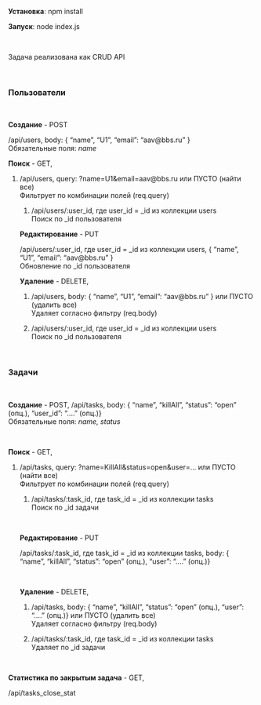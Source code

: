 **Установка**: npm install

**Запуск**: node index.js

 

Задача реализована как CRUD API

 

### **Пользователи**

 

**Создание** - POST

/api/users, body: { “name”, “U1”, “email”: “aav\@bbs.ru” }  
Обязательные поля: *name*

**Поиск** - GET,

1.  /api/users, query: ?name=U1&email=aav\@bbs.ru или ПУСТО (найти все)  
    Фильтрует по комбинации полей (req.query)

    1.  /api/users/:user\_id, где user\_id = \_id из коллекции users  
        Поиск по \_id пользователя

    **Редактирование** - PUT

    /api/users/:user\_id, где user\_id = \_id из коллекции users, { “name”,
    “U1”, “email”: “aav\@bbs.ru” }  
    Обновление по \_id пользователя

    **Удаление** - DELETE,

    1.  /api/users, body: { “name”, “U1”, “email”: “aav\@bbs.ru” } или ПУСТО
        (удалить все)  
        Удаляет согласно фильтру (req.body)

    2.  /api/users/:user\_id, где user\_id = \_id из коллекции users  
        Поиск по \_id пользователя

 

### **Задачи**

 

**Создание** - POST, /api/tasks, body: { “name”, “killAll”, “status”: “open”
(опц.), “user\_id”: “....” (опц.)}  
Обязательные поля: *name, status*

 

**Поиск** - GET,

1.  /api/tasks, query: ?name=KillAll&status=open&user=... или ПУСТО (найти все)  
    Фильтрует по комбинации полей (req.query)

    1.  /api/tasks/:task\_id, где task\_id = \_id из коллекции tasks  
        Поиск по \_id задачи

     

    **Редактирование** - PUT

    /api/tasks/:task\_id, где task\_id = \_id из коллекции tasks, body: {
    “name”, “killAll”, “status”: “open” (опц.), “user”: “....” (опц.)}

     

    **Удаление** - DELETE,

    1.  /api/tasks, body: { “name”, “killAll”, “status”: “open” (опц.), “user”:
        “....” (опц.)} или ПУСТО (удалить все)  
        Удаляет согласно фильтру (req.body)

    2.  /api/tasks/:task\_id, где task\_id = \_id из коллекции tasks  
        Удаляет по \_id задачи

 

**Статистика по закрытым задача** - GET,

/api/tasks\_close\_stat
